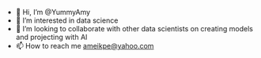 - 👋 Hi, I’m @YummyAmy
- 👀 I’m interested in data science
- 💞️ I’m looking to collaborate with other data scientists on creating models and projecting with AI
- 📫 How to reach me ameikpe@yahoo.com

<!---
YummyAmy/YummyAmy is a ✨ special ✨ repository because its `README.md` (this file) appears on your GitHub profile.
You can click the Preview link to take a look at your changes.
--->
